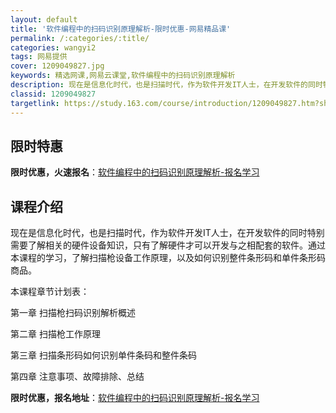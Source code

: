 ```yaml
---
layout: default
title: '软件编程中的扫码识别原理解析-限时优惠-网易精品课'
permalink: /:categories/:title/
categories: wangyi2
tags: 网易提供
cover: 1209049827.jpg
keywords: 精选网课,网易云课堂,软件编程中的扫码识别原理解析
description: 现在是信息化时代，也是扫描时代，作为软件开发IT人士，在开发软件的同时特别需要了解相关的硬件设备知识，只有了解硬件才可以
classid: 1209049827
targetlink: https://study.163.com/course/introduction/1209049827.htm?share=1&shareId=1025206652&utm_campaign=share&utm_medium=iphoneShare&utm_source=&utm_u=1025206652
---
```


## 限时特惠

**限时优惠，火速报名**：[软件编程中的扫码识别原理解析-报名学习](https://study.163.com/course/introduction/1209049827.htm?share=1&shareId=1025206652&utm_campaign=share&utm_medium=iphoneShare&utm_source=&utm_u=1025206652)

## 课程介绍

现在是信息化时代，也是扫描时代，作为软件开发IT人士，在开发软件的同时特别需要了解相关的硬件设备知识，只有了解硬件才可以开发与之相配套的软件。通过本课程的学习，了解扫描枪设备工作原理，以及如何识别整件条形码和单件条形码商品。

本课程章节计划表：

第一章 扫描枪扫码识别解析概述

第二章 扫描枪工作原理

第三章 扫描条形码如何识别单件条码和整件条码

第四章 注意事项、故障排除、总结

**限时优惠，报名地址**：[软件编程中的扫码识别原理解析-报名学习](https://study.163.com/course/introduction/1209049827.htm?share=1&shareId=1025206652&utm_campaign=share&utm_medium=iphoneShare&utm_source=&utm_u=1025206652)

